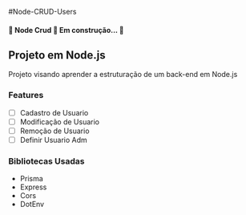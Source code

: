 #Node-CRUD-Users

<h4>🚧 Node Crud 🚀 Em construção... 🚧</h4>

<h2>Projeto em Node.js</h2>
<p>Projeto visando aprender a estruturação de um back-end em Node.js</p>

### Features

- [ ] Cadastro de Usuario
- [ ] Modificação de Usuario
- [ ] Remoção de Usuario
- [ ] Definir Usuario Adm

### Bibliotecas Usadas

- Prisma
- Express
- Cors
- DotEnv
